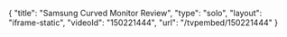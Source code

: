 {
    "title": "Samsung Curved Monitor Review",
    "type": "solo",
    "layout": "iframe-static",
    "videoId": "150221444",
    "url": "\/tvpembed\/150221444"
}